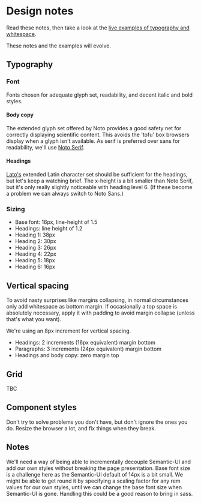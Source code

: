 # Design notes
Read these notes, then take a look at the [live examples of typography and whitespace](./typography-vertical-whitespace-examples.html).

These notes and the examples will evolve.

## Typography

### Font
Fonts chosen for adequate glyph set, readability, and decent italic and bold styles.
  
#### Body copy  
The extended glyph set offered by Noto provides a good safety net for correctly displaying scientific content. This avoids the 'tofu' box browsers display when a glyph isn't available. As serif is preferred over sans for readability, we'll use [Noto Serif](https://fonts.google.com/specimen/Noto+Serif?query=noto+serif).

#### Headings
[Lato's](https://fonts.google.com/specimen/Lato?query=lato) extended Latin character set should be sufficient for the headings, but let's keep a watching brief. The x-height is a bit smaller than Noto Serif, but it's only really slightly noticeable with heading level 6. (If these become a problem we can always switch to Noto Sans.) 

### Sizing
- Base font: 16px, line-height of 1.5
- Headings: line height of 1.2
- Heading 1: 38px
- Heading 2: 30px
- Heading 3: 26px
- Heading 4: 22px                                           
- Heading 5: 18px
- Heading 6: 16px


## Vertical spacing
To avoid nasty surprises like margins collapsing, in normal circumstances only add whitespace as bottom margin. If occasionally a top space is absolutely necessary, apply it with padding to avoid margin collapse (unless that's what you want). 

We're using an 8px increment for vertical spacing.

- Headings: 2 increments (16px equivalent) margin bottom 
- Paragraphs: 3 increments (24px equivalent) margin bottom 
- Headings and body copy: zero margin top 

## Grid
TBC

## Component styles
Don't try to solve problems you don't have, but don't ignore the ones you do. Resize the browser a lot, and fix things when they break.

## Notes
We'll need a way of being able to incrementally decouple Semantic-UI and add our own styles without breaking the page presentation. Base font size is a challenge here as the Semantic-UI default of 14px is a bit small. We might be able to get round it by specifying a scaling factor for any rem values for our own styles, until we can change the base font size when Semantic-UI is gone. Handling this could be a good reason to bring in sass.
